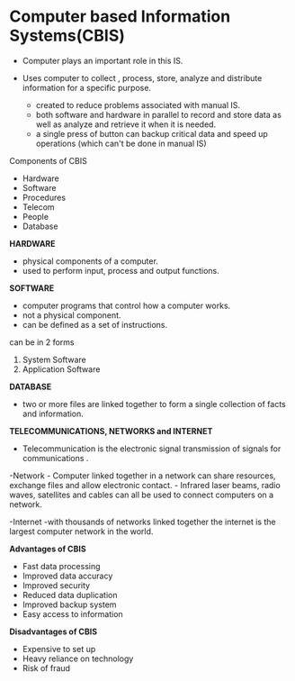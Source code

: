 
# Computer based Information Systems(CBIS)

- Computer plays an important  role in this IS.
- Uses computer to collect , process, store, analyze and distribute information for a specific purpose.

	- created to reduce problems associated with manual IS.
	- both software and hardware in parallel to record and store data as well as analyze and retrieve it when it is needed.
	- a single press of button can backup critical data and speed up operations (which can't be done in manual IS)


Components of CBIS
- Hardware
- Software
- Procedures
- Telecom 
- People 
- Database


**HARDWARE**
- physical components of a computer.
- used to perform input, process and output functions.


**SOFTWARE**
- computer programs that control how a computer works.
- not a physical component.
- can be defined as a set of instructions.

can be in 2 forms
1. System Software
2. Application Software


**DATABASE**
- two or more files are linked together to form a single collection of facts and information.


**TELECOMMUNICATIONS, NETWORKS and INTERNET**

- Telecommunication is the electronic signal transmission of signals for communications .

-Network
	- Computer linked together in a network can share resources, exchange files and allow electronic contact. 
	- Infrared laser beams, radio waves, satellites and cables can all be used to connect computers on a network.

-Internet
	-with thousands of networks linked together the internet is the largest computer network in the world. 



**Advantages of CBIS**
- Fast data processing
- Improved data accuracy 
- Improved security 
- Reduced data duplication
- Improved backup system 
- Easy access to information

**Disadvantages of CBIS**
- Expensive to set up
- Heavy reliance on technology
- Risk of fraud
